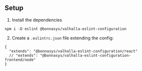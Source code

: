 ## Setup

1. Install the dependencies
```
npm i -D eslint @bonnasys/valhalla-eslint-configuration
```

2. Create a `.eslintrc.json` file extending the config:
```
{
  "extends": "@bonnasys/valhalla-eslint-configuration/react"
  // "extends": "@bonnasys/valhalla-eslint-configuration-frontend/node"
}
```
